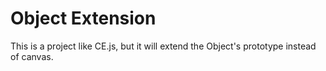 # Object Extension

This is a project like CE.js, but it will extend the Object's prototype instead of canvas.
